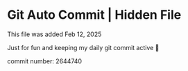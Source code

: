# Git Auto Commit | Hidden File

This file was added Feb 12, 2025

Just for fun and keeping my daily git commit active 🤪

commit number: 2644740
